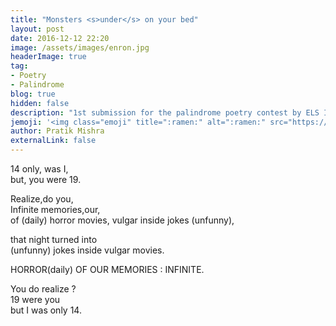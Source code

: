 ```yaml
---
title: "Monsters <s>under</s> on your bed"
layout: post
date: 2016-12-12 22:20
image: /assets/images/enron.jpg
headerImage: true
tag: 
- Poetry
- Palindrome
blog: true
hidden: false
description: "1st submission for the palindrome poetry contest by ELS IIT Kanpur"
jemoji: '<img class="emoji" title=":ramen:" alt=":ramen:" src="https://assets.github.com/images/icons/emoji/unicode/1f35c.png" height="20" width="20" align="absmiddle">'
author: Pratik Mishra
externalLink: false
---
```


14 only, was I,  
but, you were 19.  

Realize,do you,  
Infinite memories,our,  
of (daily) horror movies, vulgar inside jokes (unfunny),  

that night turned into  
(unfunny) jokes inside vulgar movies.  

HORROR(daily) OF OUR MEMORIES : INFINITE.

You do realize ?  
19 were you  
but I was only 14.
